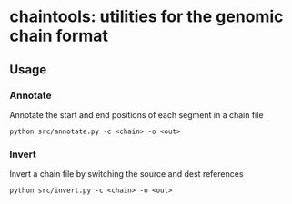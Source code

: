 # chaintools: utilities for the genomic chain format

## Usage

### Annotate
Annotate the start and end positions of each segment in a chain file

```
python src/annotate.py -c <chain> -o <out>
```


### Invert
Invert a chain file by switching the source and dest references

```
python src/invert.py -c <chain> -o <out>
```
